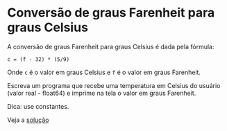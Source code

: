 # Conversão de graus Farenheit para graus Celsius

A conversão de graus Farenheit para graus Celsius é dada pela fórmula:

```
c = (f - 32) * (5/9)
```

Onde `c` é o valor em graus Celsius e `f` é o valor em graus Farenheit.

Escreva um programa que recebe uma temperatura em Celsius do usuário (valor
real - float64) e imprime na tela o valor em graus Farenheit.

Dica: use constantes.

Veja a [solução](./solucoes/02-farenheit-celsius.go)